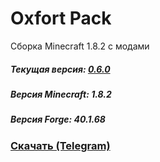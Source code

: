 # Oxfort Pack
Сборка Minecraft 1.8.2 с модами

##### Текущая версия: [0.6.0](https://github.com/Proxwian/oxtopackmc/blob/main/CHANGELOG.md)
##### Версия Minecraft: 1.8.2
##### Версия Forge: 40.1.68

### [Скачать (Telegram)](https://t.me/oxfortpack)

